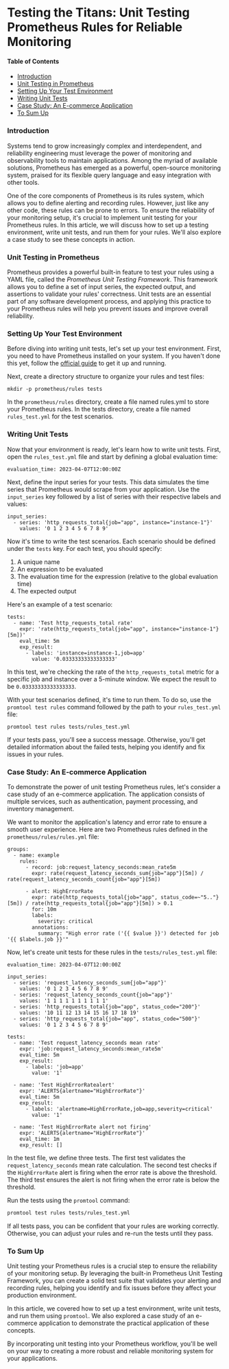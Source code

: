 # Testing the Titans: Unit Testing Prometheus Rules for Reliable Monitoring

#### Table of Contents
- [Introduction](introduction)
- [Unit Testing in Prometheus](unit-testing-in-prometheus)
- [Setting Up Your Test Environment](etting-up-your-test-environment)
- [Writing Unit Tests](writing-unit-tests)
- [Case Study: An E-commerce Application](case-study-an-e-commerce-application)
- [To Sum Up]()

### Introduction

Systems tend to grow increasingly complex and interdependent, and reliability engineering must leverage the power of monitoring and observability tools to maintain applications. Among the myriad of available solutions, Prometheus has emerged as a powerful, open-source monitoring system, praised for its flexible query language and easy integration with other tools.

One of the core components of Prometheus is its rules system, which allows you to define alerting and recording rules. However, just like any other code, these rules can be prone to errors. To ensure the reliability of your monitoring setup, it's crucial to implement unit testing for your Prometheus rules. In this article, we will discuss how to set up a testing environment, write unit tests, and run them for your rules. We'll also explore a case study to see these concepts in action.

### Unit Testing in Prometheus

Prometheus provides a powerful built-in feature to test your rules using a YAML file, called the _Prometheus Unit Testing Framework_. This framework allows you to define a set of input series, the expected output, and assertions to validate your rules' correctness. Unit tests are an essential part of any software development process, and applying this practice to your Prometheus rules will help you prevent issues and improve overall reliability.

### Setting Up Your Test Environment

Before diving into writing unit tests, let's set up your test environment. First, you need to have Prometheus installed on your system. If you haven't done this yet, follow the [official guide](https://prometheus.io/docs/prometheus/latest/installation/) to get it up and running.

Next, create a directory structure to organize your rules and test files:

`mkdir -p prometheus/rules tests`

In the `prometheus/rules` directory, create a file named rules.yml to store your Prometheus rules. In the tests directory, create a file named `rules_test.yml` for the test scenarios.

### Writing Unit Tests

Now that your environment is ready, let's learn how to write unit tests. First, open the `rules_test.yml` file and start by defining a global evaluation time:

`evaluation_time: 2023-04-07T12:00:00Z`

Next, define the input series for your tests. This data simulates the time series that Prometheus would scrape from your application. Use the `input_series` key followed by a list of series with their respective labels and values:



```
input_series:
  - series: 'http_requests_total{job="app", instance="instance-1"}'
    values: '0 1 2 3 4 5 6 7 8 9'
```


Now it's time to write the test scenarios. Each scenario should be defined under the `tests` key. For each test, you should specify:

1. A unique name
2. An expression to be evaluated
3. The evaluation time for the expression (relative to the global evaluation time)
4. The expected output

Here's an example of a test scenario:



```
tests:
  - name: 'Test http_requests_total rate'
    expr: 'rate(http_requests_total{job="app", instance="instance-1"}[5m])'
    eval_time: 5m
    exp_result:
      - labels: 'instance=instance-1,job=app'
        value: '0.03333333333333333'
```



In this test, we're checking the rate of the `http_requests_total` metric for a specific job and instance over a 5-minute window. We expect the result to be `0.03333333333333333`.

With your test scenarios defined, it's time to run them. To do so, use the `promtool test rules` command followed by the path to your `rules_test.yml` file:

`promtool test rules tests/rules_test.yml`

If your tests pass, you'll see a success message. Otherwise, you'll get detailed information about the failed tests, helping you identify and fix issues in your rules.

### Case Study: An E-commerce Application

To demonstrate the power of unit testing Prometheus rules, let's consider a case study of an e-commerce application. The application consists of multiple services, such as authentication, payment processing, and inventory management.

We want to monitor the application's latency and error rate to ensure a smooth user experience. Here are two Prometheus rules defined in the `prometheus/rules/rules.yml` file:


```
groups:
  - name: example
    rules:
      - record: job:request_latency_seconds:mean_rate5m
        expr: rate(request_latency_seconds_sum{job="app"}[5m]) / rate(request_latency_seconds_count{job="app"}[5m])

      - alert: HighErrorRate
        expr: rate(http_requests_total{job="app", status_code=~"5.."}[5m]) / rate(http_requests_total{job="app"}[5m]) > 0.1
        for: 10m
        labels:
          severity: critical
        annotations:
          summary: "High error rate ('{{ $value }}') detected for job '{{ $labels.job }}'"
```


Now, let's create unit tests for these rules in the `tests/rules_test.yml` file:


```
evaluation_time: 2023-04-07T12:00:00Z

input_series:
  - series: 'request_latency_seconds_sum{job="app"}'
    values: '0 1 2 3 4 5 6 7 8 9'
  - series: 'request_latency_seconds_count{job="app"}'
    values: '1 1 1 1 1 1 1 1 1 1'
  - series: 'http_requests_total{job="app", status_code="200"}'
    values: '10 11 12 13 14 15 16 17 18 19'
  - series: 'http_requests_total{job="app", status_code="500"}'
    values: '0 1 2 3 4 5 6 7 8 9'

tests:
  - name: 'Test request_latency_seconds mean rate'
    expr: 'job:request_latency_seconds:mean_rate5m'
    eval_time: 5m
    exp_result:
      - labels: 'job=app'
        value: '1'

  - name: 'Test HighErrorRatealert'
    expr: 'ALERTS{alertname="HighErrorRate"}'
    eval_time: 5m
    exp_result:
      - labels: 'alertname=HighErrorRate,job=app,severity=critical'
        value: '1'

  - name: 'Test HighErrorRate alert not firing'
    expr: 'ALERTS{alertname="HighErrorRate"}'
    eval_time: 1m
    exp_result: []
```


In the test file, we define three tests. The first test validates the `request_latency_seconds` mean rate calculation. The second test checks if the `HighErrorRate` alert is firing when the error rate is above the threshold. The third test ensures the alert is not firing when the error rate is below the threshold.

Run the tests using the `promtool` command:

```bash
promtool test rules tests/rules_test.yml
```

If all tests pass, you can be confident that your rules are working correctly. Otherwise, you can adjust your rules and re-run the tests until they pass.

### To Sum Up

Unit testing your Prometheus rules is a crucial step to ensure the reliability of your monitoring setup. By leveraging the built-in Prometheus Unit Testing Framework, you can create a solid test suite that validates your alerting and recording rules, helping you identify and fix issues before they affect your production environment.

In this article, we covered how to set up a test environment, write unit tests, and run them using `promtool`. We also explored a case study of an e-commerce application to demonstrate the practical application of these concepts.

By incorporating unit testing into your Prometheus workflow, you'll be well on your way to creating a more robust and reliable monitoring system for your applications.

